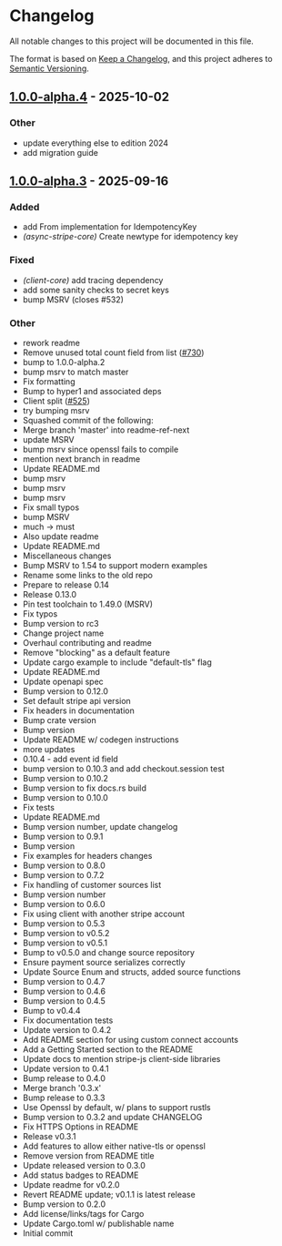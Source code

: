 # Changelog
All notable changes to this project will be documented in this file.

The format is based on [Keep a Changelog](https://keepachangelog.com/en/1.0.0/),
and this project adheres to [Semantic Versioning](https://semver.org/spec/v2.0.0.html).


## [1.0.0-alpha.4](https://github.com/arlyon/async-stripe/compare/async-stripe-client-core-v1.0.0-alpha.3...async-stripe-client-core-v1.0.0-alpha.4) - 2025-10-02

### Other

- update everything else to edition 2024
- add migration guide

## [1.0.0-alpha.3](https://github.com/arlyon/async-stripe/compare/async-stripe-client-core-v1.0.0-alpha.2...async-stripe-client-core-v1.0.0-alpha.3) - 2025-09-16

### Added

- add From<Uuid> implementation for IdempotencyKey
- *(async-stripe-core)* Create newtype for idempotency key

### Fixed

- *(client-core)* add tracing dependency
- add some sanity checks to secret keys
- bump MSRV (closes #532)

### Other

- rework readme
- Remove unused total count field from list ([#730](https://github.com/arlyon/async-stripe/pull/730))
- bump to 1.0.0-alpha.2
- bump msrv to match master
- Fix formatting
- Bump to hyper1 and associated deps
- Client split ([#525](https://github.com/arlyon/async-stripe/pull/525))
- try bumping msrv
- Squashed commit of the following:
- Merge branch 'master' into readme-ref-next
- update MSRV
- bump msrv since openssl fails to compile
- mention next branch in readme
- Update README.md
- bump msrv
- bump msrv
- bump msrv
- Fix small typos
- bump MSRV
- much -> must
- Also update readme
- Update README.md
- Miscellaneous changes
- Bump MSRV to 1.54 to support modern examples
- Rename some links to the old repo
- Prepare to release 0.14
- Release 0.13.0
- Pin test toolchain to 1.49.0 (MSRV)
- Fix typos
- Bump version to rc3
- Change project name
- Overhaul contributing and readme
- Remove "blocking" as a default feature
- Update cargo example to include "default-tls" flag
- Update README.md
- Update openapi spec
- Bump version to 0.12.0
- Set default stripe api version
- Fix headers in documentation
- Bump crate version
- Bump version
- Update README w/ codegen instructions
- more updates
- 0.10.4 - add event id field
- bump version to 0.10.3 and add checkout.session test
- Bump version to 0.10.2
- Bump version to fix docs.rs build
- Bump version to 0.10.0
- Fix tests
- Update README.md
- Bump version number, update changelog
- Bump version to 0.9.1
- Bump version
- Fix examples for headers changes
- Bump version to 0.8.0
- Bump version to 0.7.2
- Fix handling of customer sources list
- Bump version number
- Bump version to 0.6.0
- Fix using client with another stripe account
- Bump version to 0.5.3
- Bump version to v0.5.2
- Bump version to v0.5.1
- Bump to v0.5.0 and change source repository
- Ensure payment source serializes correctly
- Update Source Enum and structs, added source functions
- Bump version to 0.4.7
- Bump version to 0.4.6
- Bump version to 0.4.5
- Bump to v0.4.4
- Fix documentation tests
- Update version to 0.4.2
- Add README section for using custom connect accounts
- Add a Getting Started section to the README
- Update docs to mention stripe-js client-side libraries
- Update version to 0.4.1
- Bump release to 0.4.0
- Merge branch '0.3.x'
- Bump release to 0.3.3
- Use Openssl by default, w/ plans to support rustls
- Bump version to 0.3.2 and update CHANGELOG
- Fix HTTPS Options in README
- Release v0.3.1
- Add features to allow either native-tls or openssl
- Remove version from README title
- Update released version to 0.3.0
- Add status badges to README
- Update readme for v0.2.0
- Revert README update; v0.1.1 is latest release
- Bump version to 0.2.0
- Add license/links/tags for Cargo
- Update Cargo.toml w/ publishable name
- Initial commit

